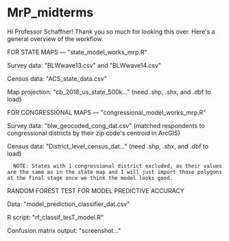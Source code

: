 # MrP_midterms

Hi Professor Schaffner! Thank you so much for looking this over. Here's a general overview of the workflow.

FOR STATE MAPS — "state_model_works_mrp.R"

Survey data: "BLWwave13.csv" and "BLWwave14.csv"

Census data: "ACS_state_data.csv"

Map projection: "cb_2018_us_state_500k..." (need .shp, .shx, and .dbf to load)




FOR CONGRESSIONAL MAPS — "congressional_model_works_mrp.R"

Survey data: "blw_geocoded_cong_dat.csv" (matched respondents to congressional districts by their zip code's centroid in ArcGIS)

Census data: "District_level_census_dat..." (need .shp, .shx, and .dbf to load)

      NOTE: States with 1 congressional district excluded, as their values are the same as in the state map and I will just import those polygons at the final stage once we think the model looks good. 
      
      
      
      
RANDOM FOREST TEST FOR MODEL PREDICTIVE ACCURACY

Data: "model_prediction_classifier_dat.csv"

R script: "rf_classif_tesT_model.R"

Confusion matrix output: "screenshot..."
